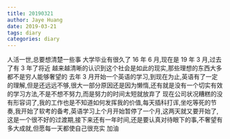 ```yaml
---
title: 20190321
author: Jaye Huang
date: 2019-03-21
tags: diary
categories: diary
---
```


人活一世,总要想清楚一些事
大学毕业有很久了 16 年 6 月,现在是 19 年 3 月,过去了有 3 年了将近
越来越清晰的认识到这个社会是如此的现实,那些理想的东西大多都不是穷人能够奢望的
去年 3 月开始一个英语的学习,到现在为止,英语有了一定的理解,但是还远远不够,很大一部分原因还是因为懒惰,还有就是没有一个切实有效的学习方法,不是不想不努力,而是努力的时间太短就放弃了
现在公司状况糟糕的没有形容词了,我的工作也是不知道如何发挥我的价值,每天插科打诨,坐吃等死的节奏,我开始了软考的备考,英语学习上个月开始暂停了一个月,这两天就又要开始了,这是一个很不好的过渡期,接下来还有一年时间,还是要认真对待眼下的事,不奢望有多大成就,但愿每一天都使自己很充实
加油
